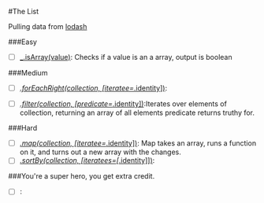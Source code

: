 #The List

Pulling data from [lodash](https://lodash.com/)

###Easy

- [ ] [_.isArray(value)](https://lodash.com/docs#isArray): Checks if a value is an a array, output is boolean


###Medium

- [ ] [_.forEachRight(collection, [iteratee=_.identity])](https://lodash.com/docs#forEachRight):
- [ ] [_.filter(collection, [predicate=_.identity])](https://lodash.com/docs#filter):Iterates over elements of collection, returning an array of all elements predicate returns truthy for.


###Hard

- [ ] [_.map(collection, [iteratee=_.identity])](https://lodash.com/docs#map): Map takes an array, runs a function on it, and turns out a new array with the changes.
- [ ] [_.sortBy(collection, [iteratees=[_.identity]])](https://lodash.com/docs#sortBy):

###You're a super hero, you get extra credit.

- [ ] []():
